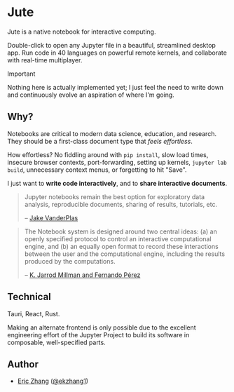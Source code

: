 # Jute

Jute is a native notebook for interactive computing.

Double-click to open any Jupyter file in a beautiful, streamlined desktop app.
Run code in 40 languages on powerful remote kernels, and collaborate with
real-time multiplayer.

> [!IMPORTANT]
>
> Nothing here is actually implemented yet; I just feel the need to write down
> and continuously evolve an aspiration of where I'm going.

## Why?

Notebooks are critical to modern data science, education, and research. They
should be a first-class document type that _feels effortless_.

How effortless? No fiddling around with `pip install`, slow load times, insecure
browser contexts, port-forwarding, setting up kernels, `jupyter lab build`,
unnecessary context menus, or forgetting to hit "Save".

I just want to **write code interactively**, and to **share interactive
documents**.

> Jupyter notebooks remain the best option for exploratory data analysis,
> reproducible documents, sharing of results, tutorials, etc.
>
> – [Jake VanderPlas](https://twitter.com/jakevdp/status/1046757277133230080)

> The Notebook system is designed around two central ideas: (a) an openly
> specified protocol to control an interactive computational engine, and (b) an
> equally open format to record these interactions between the user and the
> computational engine, including the results produced by the computations.
>
> – [K. Jarrod Millman and Fernando Pérez](https://osf.io/h9gsd)

## Technical

Tauri, React, Rust.

Making an alternate frontend is only possible due to the excellent engineering
effort of the Jupyter Project to build its software in composable,
well-specified parts.

## Author

- [Eric Zhang](https://www.ekzhang.com/)
  ([@ekzhang1](https://twitter.com/ekzhang1))
